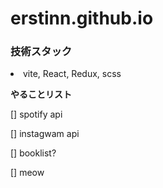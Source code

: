 # erstinn.github.io
<h3>技術スタック </h3
  
  - vite, React, Redux, scss
  

  
  **やることリスト**
  
  [] spotify api
  
  [] instagwam api
  
  [] booklist?
  
  [] meow
  
  

